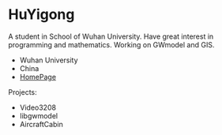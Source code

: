 # HuYigong

A student in School of Wuhan University. Have great interest in programming and mathematics. Working on GWmodel and GIS.

- Wuhan University
- China
- [HomePage](https://hpdell.github.io)

Projects:

- Video3208
- libgwmodel
- AircraftCabin
